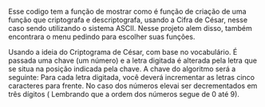 Esse codigo tem a função de mostrar como é função de criação de uma função que criptografa e descriptografa,
usando a Cifra de César, nesse caso sendo utilizando o sistema ASCII. Nesse projeto alem disso, também encontrara
o menu pedindo para escolher suas funções.

Usando a ideia do Criptograma de César, com base no vocabulário. É passada uma
chave (um número) e a letra digitada é alterada pela letra que se situa na posição indicada
pela chave. A chave do algoritmo será a seguinte: Para cada letra digitada, você deverá
incrementar as letras cinco caracteres para frente.
No caso dos números elevai ser decrementados em três dígitos ( Lembrando que a ordem dos números segue de 0 até 9).

